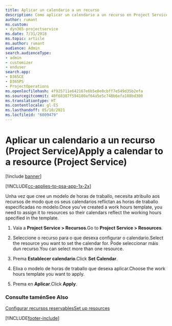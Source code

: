 ```yaml
---
title: Aplicar un calendario a un recurso
description: Como aplicar un calendario a un recurso en Project Service
author: rumant
ms.custom:
- dyn365-projectservice
ms.date: 7/31/2018
ms.topic: article
ms.author: rumant
audience: Admin
search.audienceType:
- admin
- customizer
- enduser
search.app:
- D365CE
- D365PS
- ProjectOperations
ms.openlocfilehash: 4f925711e642167e6b5e8e0cbff7e549d35b2efa
ms.sourcegitcommit: 40f68387f594180af64a5e5c748b6efa188bd300
ms.translationtype: HT
ms.contentlocale: gl-ES
ms.lasthandoff: 05/10/2021
ms.locfileid: "6009479"
---
```

# <a name="apply-a-calendar-to-a-resource-project-service"></a><span data-ttu-id="30845-103">Aplicar un calendario a un recurso (Project Service)</span><span class="sxs-lookup"><span data-stu-id="30845-103">Apply a calendar to a resource (Project Service)</span></span>

[!include [banner](../includes/psa-now-project-operations.md)]

[!INCLUDE[cc-applies-to-psa-app-1x-2x](../includes/cc-applies-to-psa-app-1x-2x.md)]

<span data-ttu-id="30845-104">Unha vez que cree un modelo de horas de traballo, necesita atribuílo aos recursos de modo que os seus calendarios reflictan as horas de traballo especificadas no modelo.</span><span class="sxs-lookup"><span data-stu-id="30845-104">Once you’ve created a work hours template, you need to assign it to resources so their calendars reflect the working hours specified in the template.</span></span>  
  
1.  <span data-ttu-id="30845-105">Vaia a **Project Service > Recursos**.</span><span class="sxs-lookup"><span data-stu-id="30845-105">Go to **Project Service > Resources**.</span></span>  
  
2.  <span data-ttu-id="30845-106">Seleccione o recurso para o que desexa configurar o calendario.</span><span class="sxs-lookup"><span data-stu-id="30845-106">Select the resource you want to set the calendar for.</span></span> <span data-ttu-id="30845-107">Pode seleccionar máis dun recurso.</span><span class="sxs-lookup"><span data-stu-id="30845-107">You can select more than one resource.</span></span>  
  
3.  <span data-ttu-id="30845-108">Prema **Establecer calendario**.</span><span class="sxs-lookup"><span data-stu-id="30845-108">Click **Set Calendar**.</span></span>  
  
4.  <span data-ttu-id="30845-109">Elixa o modelo de horas de traballo que desexa aplicar.</span><span class="sxs-lookup"><span data-stu-id="30845-109">Choose the work hours template you want to apply.</span></span>  
  
5.  <span data-ttu-id="30845-110">Prema en **Aplicar**.</span><span class="sxs-lookup"><span data-stu-id="30845-110">Click **Apply**.</span></span>  
  
### <a name="see-also"></a><span data-ttu-id="30845-111">Consulte tamén</span><span class="sxs-lookup"><span data-stu-id="30845-111">See Also</span></span>  
 [<span data-ttu-id="30845-112">Configurar recursos reservables</span><span class="sxs-lookup"><span data-stu-id="30845-112">Set up resources</span></span>](../psa/set-up-resources.md)


[!INCLUDE[footer-include](../includes/footer-banner.md)]